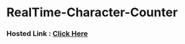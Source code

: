 # RealTime-Character-Counter

### Hosted Link : <a href="https://lok-ii.github.io/RealTime-Character-Counter/">Click Here</a>
